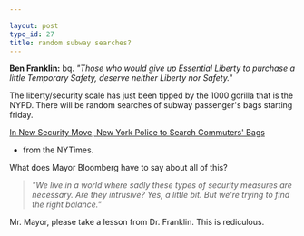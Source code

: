 ```yaml
---

layout: post
typo_id: 27
title: random subway searches?
---
```

**Ben Franklin:**
bq. *"Those who would give up Essential Liberty to purchase a little
Temporary Safety, deserve neither Liberty nor Safety."*

The liberty/security scale has just been tipped by the 1000 gorilla that
is the NYPD. There will be random searches of subway passenger's bags
starting friday.

[In New Security Move, New York Police to Search Commuters'
Bags](http://nytimes.com/2005/07/21/nyregion/21cnd-security.html?ei=5090&en=3c839066ea31fd8b&ex=1279598400&partner=rssuserland&emc=rss&pagewanted=all)
- from the NYTimes.

What does Mayor Bloomberg have to say about all of this?

> *"We live in a world where sadly these types of security measures are
> necessary. Are they intrusive? Yes, a little bit. But we're trying to
> find the right balance."*

Mr. Mayor, please take a lesson from Dr. Franklin. This is rediculous.
